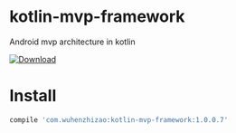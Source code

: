 # kotlin-mvp-framework
Android mvp architecture in kotlin  

[ ![Download](https://api.bintray.com/packages/wuhenzhizao/maven/kotlin-mvp-framework/images/download.svg) ](https://bintray.com/wuhenzhizao/maven/kotlin-mvp-framework/_latestVersion)

Install
=======
```groovy
compile 'com.wuhenzhizao:kotlin-mvp-framework:1.0.0.7'
```
